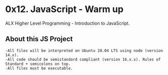 # 0x12. JavaScript - Warm up #

ALX Higher Level Programming - Introduction to JavaScript.


## About this JS Project

    -All files will be interpreted on Ubuntu 20.04 LTS using node (version 14.x).
    -All code should be semistandard compliant (version 16.x.x). Rules of Standard + semicolons on top.
    -All files must be executable.
